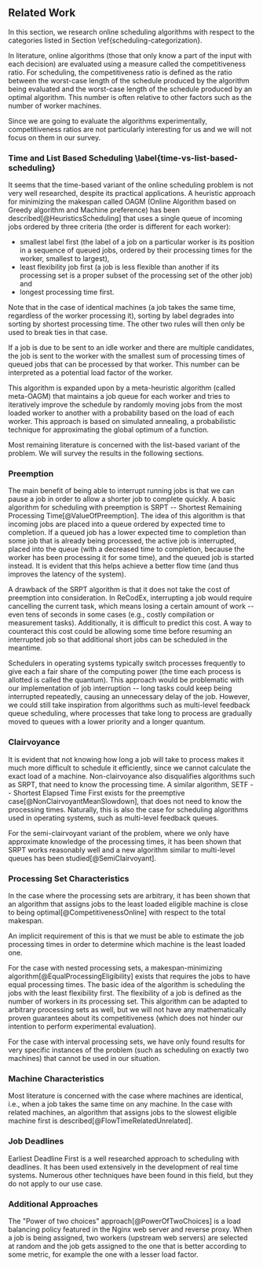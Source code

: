 ## Related Work

In this section, we research online scheduling algorithms with respect to the 
categories listed in Section \ref{scheduling-categorization}.

In literature, online algorithms (those that only know a part of the input with 
each decision) are evaluated using a measure called the competitiveness ratio. 
For scheduling, the competitiveness ratio is defined as the ratio between the 
worst-case length of the schedule produced by the algorithm being evaluated and 
the worst-case length of the schedule produced by an optimal algorithm. This 
number is often relative to other factors such as the number of worker machines.

Since we are going to evaluate the algorithms experimentally, competitiveness 
ratios are not particularly interesting for us and we will not focus on them in 
our survey.

### Time and List Based Scheduling \label{time-vs-list-based-scheduling}

It seems that the time-based variant of the online scheduling problem is not 
very well researched, despite its practical applications. A heuristic approach 
for minimizing the makespan called OAGM (Online Algorithm based on Greedy 
algorithm and Machine preference) has been described[@HeuristicsScheduling] that 
uses a single queue of incoming jobs ordered by three criteria (the order is 
different for each worker):

- smallest label first (the label of a job on a particular worker is its
  position in a sequence of queued jobs, ordered by their processing times for
  the worker, smallest to largest),
- least flexibility job first (a job is less flexible than another if its 
  processing set is a proper subset of the processing set of the other job) and 
- longest processing time first.

Note that in the case of identical machines (a job takes the same time, 
regardless of the worker processing it), sorting by label degrades into sorting 
by shortest processing time. The other two rules will then only be used to break 
ties in that case.

If a job is due to be sent to an idle worker and there are multiple candidates, 
the job is sent to the worker with the smallest sum of processing times of 
queued jobs that can be processed by that worker. This number can be interpreted 
as a potential load factor of the worker.

This algorithm is expanded upon by a meta-heuristic algorithm (called meta-OAGM) 
that maintains a job queue for each worker and tries to iteratively improve the 
schedule by randomly moving jobs from the most loaded worker to another with a 
probability based on the load of each worker. This approach is based on 
simulated annealing, a probabilistic technique for approximating the global 
optimum of a function.

Most remaining literature is concerned with the list-based variant of the 
problem. We will survey the results in the following sections.

### Preemption

The main benefit of being able to interrupt running jobs is that we can pause a 
job in order to allow a shorter job to complete quickly. A basic algorithm for 
scheduling with preemption is SRPT -- Shortest Remaining Processing 
Time[@ValueOfPreemption]. The idea of this algorithm is that incoming jobs are 
placed into a queue ordered by expected time to completion. If a queued job has 
a lower expected time to completion than some job that is already being 
processed, the active job is interrupted, placed into the queue (with a 
decreased time to completion, because the worker has been processing it for some 
time), and the queued job is started instead. It is evident that this helps 
achieve a better flow time (and thus improves the latency of the system).

A drawback of the SRPT algorithm is that it does not take the cost of preemption 
into consideration. In ReCodEx, interrupting a job would require cancelling the 
current task, which means losing a certain amount of work -- even tens of 
seconds in some cases (e.g., costly compilation or measurement tasks). 
Additionally, it is difficult to predict this cost. A way to counteract this 
cost could be allowing some time before resuming an interrupted job so that 
additional short jobs can be scheduled in the meantime.

Schedulers in operating systems typically switch processes frequently to give 
each a fair share of the computing power (the time each process is allotted is 
called the quantum). This approach would be problematic with our implementation 
of job interruption -- long tasks could keep being interrupted repeatedly, 
causing an unnecessary delay of the job. However, we could still take 
inspiration from algorithms such as multi-level feedback queue scheduling, where 
processes that take long to process are gradually moved to queues with a lower 
priority and a longer quantum.

### Clairvoyance

It is evident that not knowing how long a job will take to process makes it much 
more difficult to schedule it efficiently, since we cannot calculate the exact 
load of a machine. Non-clairvoyance also disqualifies algorithms such as SRPT, 
that need to know the processing time. A similar algorithm, SETF -- Shortest 
Elapsed Time First exists for the preemptive case[@NonClairvoyantMeanSlowdown], 
that does not need to know the processing times. Naturally, this is also the 
case for scheduling algorithms used in operating systems, such as multi-level 
feedback queues.

For the semi-clairvoyant variant of the problem, where we only have approximate 
knowledge of the processing times, it has been shown that SRPT works reasonably 
well and a new algorithm similar to multi-level queues has been 
studied[@SemiClairvoyant].

### Processing Set Characteristics

In the case where the processing sets are arbitrary, it has been shown that an 
algorithm that assigns jobs to the least loaded eligible machine is close to 
being optimal[@CompetitivenessOnline] with respect to the total makespan.

An implicit requirement of this is that we must be able to estimate the job
processing times in order to determine which machine is the least loaded one.

For the case with nested processing sets, a makespan-minimizing
algorithm[@EqualProcessingEligibility] exists that requires the jobs to have 
equal processing times. The basic idea of the algorithm is scheduling the jobs 
with the least flexibility first. The flexibility of a job is defined as the 
number of workers in its processing set. This algorithm can be adapted to 
arbitrary processing sets as well, but we will not have any mathematically 
proven guarantees about its competitiveness (which does not hinder our intention 
to perform experimental evaluation).

For the case with interval processing sets, we have only found results for very 
specific instances of the problem (such as scheduling on exactly two machines) 
that cannot be used in our situation.

### Machine Characteristics

Most literature is concerned with the case where machines are identical, i.e., 
when a job takes the same time on any machine. In the case with related 
machines, an algorithm that assigns jobs to the slowest eligible machine first 
is described[@FlowTimeRelatedUnrelated].

### Job Deadlines

Earliest Deadline First is a well researched approach to scheduling with 
deadlines. It has been used extensively in the development of real time systems. 
Numerous other techniques have been found in this field, but they do not apply 
to our use case.

### Additional Approaches

The "Power of two choices" approach[@PowerOfTwoChoices] is a load balancing 
policy featured in the Nginx web server and reverse proxy. When a job is being 
assigned, two workers (upstream web servers) are selected at random and the job 
gets assigned to the one that is better according to some metric, for example 
the one with a lesser load factor.
